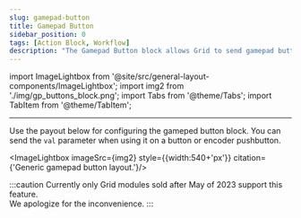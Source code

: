 ```yaml
---
slug: gamepad-button
title: Gamepad Button
sidebar_position: 0
tags: [Action Block, Workflow] 
description: "The Gamepad Button block allows Grid to send gamepad button press messages to the host computer."
---
```



import ImageLightbox from '@site/src/general-layout-components/ImageLightbox';
import img2 from './img/gp_buttons_block.png';
import Tabs from '@theme/Tabs';
import TabItem from '@theme/TabItem';

---

<Tabs queryString="tab">
<TabItem value="About Gamepad Button" label="About Gamepad Button" default>

Use the payout below for configuring the gameped button block. You can send the `val` parameter when using it on a button or encoder pushbutton.

<ImageLightbox imageSrc={img2} style={{width:540+'px'}} citation={'Generic gamepad button layout.'}/>


:::caution
Currently only Grid modules sold after May of 2023 support this feature.  
We apologize for the inconvenience.
:::


</TabItem>
<TabItem value="Reference Manual Entry" label="Reference Manual Entry">

<!---

### mouse button send

- shortname: 
- **How:** `mouse_button_send(button, state)`
  - button: integer, ranging 1=leftclick 2=rightclick 4=middle click
  - state: integer, ranging 0...1
- **What:** This function sends a mouse click of the defined button to the host.
- **Example:** 

--->

  </TabItem>
</Tabs>



